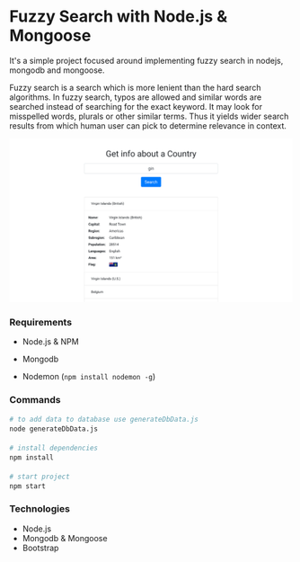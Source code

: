 # Fuzzy Search with Node.js & Mongoose

It's a simple project focused around implementing fuzzy search in nodejs, mongodb and mongoose. 

Fuzzy search is a search which is more lenient than the hard search algorithms. In fuzzy search, typos are allowed and similar words are searched instead of searching for the exact keyword. It may look for misspelled words, plurals or other similar terms. Thus it yields wider search results from which human user can pick to determine relevance in context.

![Fuzzy Search Preview](./fuzzy-search-preview.png)



### Requirements

- Node.js & NPM

- Mongodb
- Nodemon (`npm install nodemon -g`)



### Commands

```bash
# to add data to database use generateDbData.js 
node generateDbData.js

# install dependencies
npm install

# start project
npm start
```



### Technologies

- Node.js
- Mongodb & Mongoose
- Bootstrap